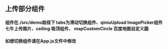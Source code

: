 ## 上传部分组件

#### 组件在./src/demo路径下 tabs为滑动切换组件、qiniuUpload ImagePicker组件 七牛上传图片、ceiling 吸顶组件、 mapCustomCircle 百度地图自定义圆

#### 如想切换组件请在App.js文件中修改